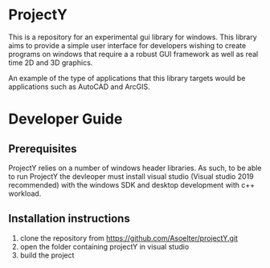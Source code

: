 # ProjectY

This is a repository for an experimental gui library for windows. 
This library aims to provide a simple user interface for 
developers wishing to create programs on windows that require a 
a robust GUI framework as well as real time 2D and 3D graphics. 

An example of the type of applications that this library targets
would be applications such as AutoCAD and ArcGIS.

# Developer Guide

## Prerequisites

ProjectY relies on a number of windows header libraries. 
As such, to be able to run ProjectY the devleoper must install 
visual studio (Visual studio 2019 recommended) with the windows
SDK and desktop development with c++ workload. 

## Installation instructions

1. clone the repository from https://github.com/Asoelter/projectY.git
2. open the folder containing projectY in visual studio 
3. build the project
